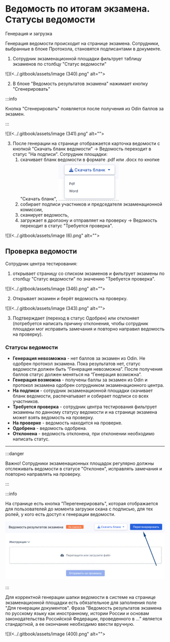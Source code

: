 # Ведомость по итогам экзамена. Статусы ведомости

Генерация и загрузка&#x20;

Генерация ведомости происходит на странице экзамена. Сотрудники, выбранные в блоке Протокола, становятся подписантами в документе.

1. Сотрудник экзаменационной площадки фильтрует таблицу экзаменов по столбцу "Статус ведомости"

![](<../.gitbook/assets/image (340).png" alt=""><figcaption></figcaption></figure>

2. В блоке "Ведомость результатов экзамена" нажимает кнопку "Сгенерировать"

:::info

Кнопка "Сгенерировать" появляется после получения из Odin баллов за экзамен.&#x20;

:::

![](<../.gitbook/assets/image (341).png" alt=""><figcaption></figcaption></figure>

3. После генерации на странице отображается карточка ведомости с кнопкой "Скачать бланк ведомости" -> Ведомость переходит в статус "На подписи".  Сотрудник площадки:
   1. &#x20;скачивает бланк ведомости в формате .pdf или .docx по кнопке "Скачать бланк", ![](<../.gitbook/assets/image (8).png>)
   2. собирает подписи участников и председателя экзаменационной комиссии,
   3. сканирует ведомость,
   4. загружает в дропзону и отправляет на проверку -> Ведомость переходит в статус "Требуется проверка".

![](<../.gitbook/assets/image (6).png" alt=""><figcaption></figcaption></figure>

## Проверка ведомости

Сотрудник центра тестирования:

1. открывает страницу со списком экзаменов и фильтрует экзамены по столбцу "Статус ведомости" по значению "Требуется проверка".

![](<../.gitbook/assets/image (346).png" alt=""><figcaption></figcaption></figure>

2. Открывает экзамен и берёт ведомость на проверку.

![](<../.gitbook/assets/image (343).png" alt=""><figcaption></figcaption></figure>

3. Подтверждает (переход в статус Одобрен) или отклоняет (потребуется написать причину отклонения, чтобы сотрудник площадки мог исправить замечания и повторно направил ведомость на проверку).

### Статусы ведомости

* **Генерация невозможна** - нет баллов за экзамен из Odin. Не одобрен протокол экзамена.  Пока результатов нет, статус ведомости должен быть “Генерация невозможна”. После получения баллов статус должен меняться на “Генерация возможна”.
* **Генерация возможна** - получены баллы за экзамен из Odin  и протокол экзамена одобрен сотрудником экзаменационного центра.
* **На подписи** - сотрудник экзаменационной площадки скачивает бланк ведомости, распечатывает и собирает подписи со всех участников.
* **Требуется проверка** - сотрудник центра тестирования фильтрует экзамены по данному статусу ведомости и на странице экзамена может взять ведомость на проверку.
* **На проверке** - ведомость находится на проверке.
* **Одобрена** - ведомость одобрена.
* **Отклонена** - ведомость отклонена, при отклонении необходимо написать статус.

***

:::danger

Важно! Сотрудники экзаменационных площадок регулярно должны отслеживать ведомости в статусе "Отклонен", исправлять замечания и повторно направлять на проверку.

:::



:::info

На странице есть кнопка "Перегенерировать", которая отображается для пользователей до момента загрузки скана с подписью, для тех ролей, у кого есть доступ к генерации ведомости.

![](<../.gitbook/assets/image (399).png>)

:::

Для корректной генерации шапки ведомости в системе на странице экзаменационной площадки есть обязательное для заполнения поле "Для генерации документов". Фраза "Ведомость результатов экзамена по русскому языку как иностранному, истории России и основам законодательства Российской Федерации, проведенного в ..." является стандартной, а ее окончание необходимо ввести вручную.&#x20;

![](<../.gitbook/assets/image (400).png" alt=""><figcaption></figcaption></figure>
